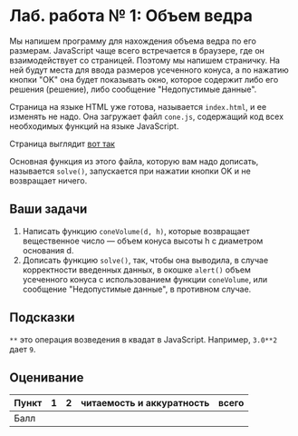 
# Лаб. работа № 1: Объем ведра

Мы напишем программу для нахождения объема ведра по его размерам. 
JavaScript чаще всего встречается в браузере, где он 
взаимодействует со страницей. Поэтому мы напишем страничку. На 
ней будут места для ввода размеров усеченного конуса, а по нажатию 
кнопки "OK" она будет показывать окно, которое содержит 
либо его решения (решение), либо сообщение "Недопустимые данные".

Страница на языке HTML уже готова, называется `index.html`, 
и ее изменять не надо. Она загружает файл `cone.js`,
содержащий код всех необходимых функций на языке JavaScript. 

Страница выглядит [вот так](./index.html)

Основная функция из этого файла, которую вам надо дописать, 
называется `solve()`, запускается при нажатии кнопки OK 
и не возвращает ничего. 

## Ваши задачи
1. Написать функцию `coneVolume(d, h)`,
   которые возвращает вещественное число — объем конуса высоты h
   с диаметром основания d.
2. Дописать функцию `solve()`, так, чтобы она выводила, в случае 
   корректности введенных данных, в окошке `alert()` объем 
   усеченного конуса с использованием функции `coneVolume`, 
   или сообщение "Недопустимые данные", в противном случае.

## Подсказки
`**` это операция возведения в квадат в  JavaScript. Например, 
`3.0**2` дает `9`.

## Оценивание
|Пункт | 1 | 2 | читаемость и аккуратность | всего |
|------|---|---|---------------------------|-------|
|Балл  |   |   |                           |       |
